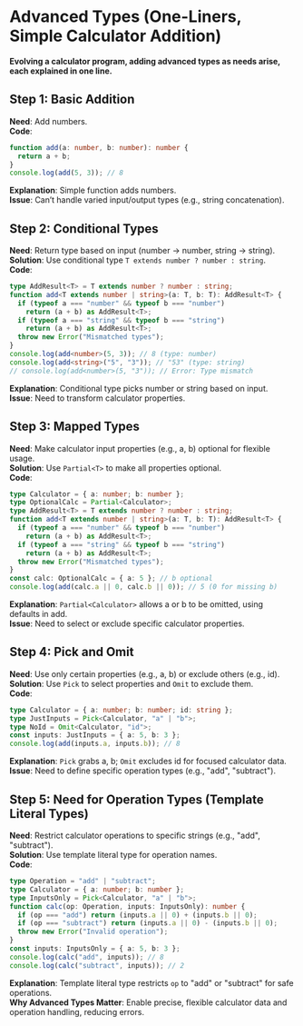 # Advanced Types (One-Liners, Simple Calculator Addition)

**Evolving a calculator program, adding advanced types as needs arise, each explained in one line.**

## Step 1: Basic Addition

**Need**: Add numbers.  
**Code**:

```typescript
function add(a: number, b: number): number {
  return a + b;
}
console.log(add(5, 3)); // 8
```

**Explanation**: Simple function adds numbers.  
**Issue**: Can’t handle varied input/output types (e.g., string concatenation).

## Step 2: Conditional Types

**Need**: Return type based on input (number → number, string → string).  
**Solution**: Use conditional type `T extends number ? number : string`.  
**Code**:

```typescript
type AddResult<T> = T extends number ? number : string;
function add<T extends number | string>(a: T, b: T): AddResult<T> {
  if (typeof a === "number" && typeof b === "number")
    return (a + b) as AddResult<T>;
  if (typeof a === "string" && typeof b === "string")
    return (a + b) as AddResult<T>;
  throw new Error("Mismatched types");
}
console.log(add<number>(5, 3)); // 8 (type: number)
console.log(add<string>("5", "3")); // "53" (type: string)
// console.log(add<number>(5, "3")); // Error: Type mismatch
```

**Explanation**: Conditional type picks number or string based on input.  
**Issue**: Need to transform calculator properties.

## Step 3: Mapped Types

**Need**: Make calculator input properties (e.g., a, b) optional for flexible usage.  
**Solution**: Use `Partial<T>` to make all properties optional.  
**Code**:

```typescript
type Calculator = { a: number; b: number };
type OptionalCalc = Partial<Calculator>;
type AddResult<T> = T extends number ? number : string;
function add<T extends number | string>(a: T, b: T): AddResult<T> {
  if (typeof a === "number" && typeof b === "number")
    return (a + b) as AddResult<T>;
  if (typeof a === "string" && typeof b === "string")
    return (a + b) as AddResult<T>;
  throw new Error("Mismatched types");
}
const calc: OptionalCalc = { a: 5 }; // b optional
console.log(add(calc.a || 0, calc.b || 0)); // 5 (0 for missing b)
```

**Explanation**: `Partial<Calculator>` allows a or b to be omitted, using defaults in add.  
**Issue**: Need to select or exclude specific calculator properties.

## Step 4: Pick and Omit

**Need**: Use only certain properties (e.g., a, b) or exclude others (e.g., id).  
**Solution**: Use `Pick` to select properties and `Omit` to exclude them.  
**Code**:

```typescript
type Calculator = { a: number; b: number; id: string };
type JustInputs = Pick<Calculator, "a" | "b">;
type NoId = Omit<Calculator, "id">;
const inputs: JustInputs = { a: 5, b: 3 };
console.log(add(inputs.a, inputs.b)); // 8
```

**Explanation**: `Pick` grabs a, b; `Omit` excludes id for focused calculator data.  
**Issue**: Need to define specific operation types (e.g., "add", "subtract").

## Step 5: Need for Operation Types (Template Literal Types)

**Need**: Restrict calculator operations to specific strings (e.g., "add", "subtract").  
**Solution**: Use template literal type for operation names.  
**Code**:

```typescript
type Operation = "add" | "subtract";
type Calculator = { a: number; b: number };
type InputsOnly = Pick<Calculator, "a" | "b">;
function calc(op: Operation, inputs: InputsOnly): number {
  if (op === "add") return (inputs.a || 0) + (inputs.b || 0);
  if (op === "subtract") return (inputs.a || 0) - (inputs.b || 0);
  throw new Error("Invalid operation");
}
const inputs: InputsOnly = { a: 5, b: 3 };
console.log(calc("add", inputs)); // 8
console.log(calc("subtract", inputs)); // 2
```

**Explanation**: Template literal type restricts `op` to "add" or "subtract" for safe operations.  
**Why Advanced Types Matter**: Enable precise, flexible calculator data and operation handling, reducing errors.
